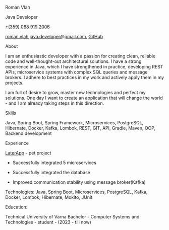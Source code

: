 Roman Vlah

Java Developer

[+(359) 088 919 2006](https://wa.me/3590889192006)

<roman.vlah.java.developer@gmail.com>, [GitHub](https://github.com/RomanVlah7/RomanVlah7/blob/main/README.md)

About

I am an enthusiastic developer with a passion for creating clean, reliable code and well-thought-out architectural solutions. I have a strong experience in Java, which I have strengthened in practice, developing REST APIs, microservice systems with complex SQL queries and message brokers. I adhere to best practices in my work and actively apply them in my projects.

I am full of desire to grow, master new technologies and perfect my solutions. One day I want to create an application that will change the world - and I am already taking steps in this direction.

Skills

Java, Spring Boot, Spring Framework, Microservices, PostgreSQL, Hibernate, Docker, Kafka, Lombok, REST, GIT, API, Gradle, Maven, OOP, Backend development

Experience

[LaterApp](https://github.com/RomanVlah7/LaterApp) - pet project

-   Successfully integrated 5 microservices

-   Successfully integrated the database

-   Improved communication stability using message broker(Kafka)

Technologies: Java, Spring Boot, Microservices, PostgreSQL, Kafka, Docker, Lombok, Hibernate, Mokito, JUnit

Education:

Technical University of Varna
Bachelor - Computer Systems and Technologies - student - (2023 - till now)
